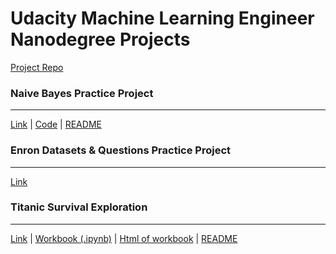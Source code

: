 # Udacity Machine Learning Engineer Nanodegree Projects

[Project Repo](https://github.com/udacity/machine-learning)

### Naive Bayes Practice Project
___
[Link](/projects/naive_bayes/)
| [Code](/projects/naive_bayes/spam_model.py)
| [README](/projects/naive_bayes/README.md)

### Enron Datasets & Questions Practice Project
___
[Link](https://github.com/aktse/ud120-projects/blob/master/datasets_questions/explore_enron_data.py)

### Titanic Survival Exploration
---
[Link](/projects/titanic_survival_exploration/)
| [Workbook (.ipynb)](/projects/titanic_survival_exploration/titanic_survival_exploration.ipynb)
| [Html of workbook](/projects/titanic_survival_exploration/titanic_survival_exploration.html)
| [README](/projects/titanic_survival_exploration/README.md)

